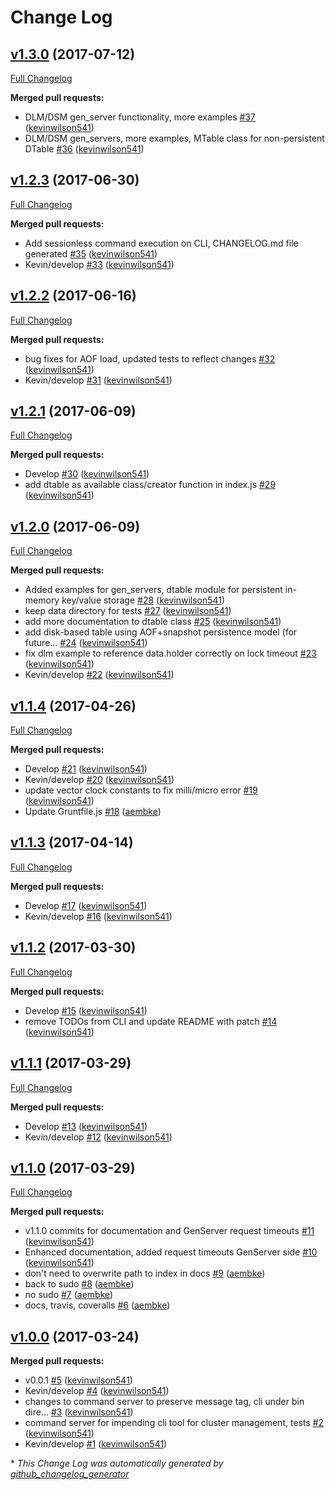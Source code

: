 # Change Log

## [v1.3.0](https://github.com/azuqua/clusterluck/tree/v1.3.0) (2017-07-12)
[Full Changelog](https://github.com/azuqua/clusterluck/compare/v1.2.3...v1.3.0)

**Merged pull requests:**

- DLM/DSM gen\_server functionality, more examples [\#37](https://github.com/azuqua/clusterluck/pull/37) ([kevinwilson541](https://github.com/kevinwilson541))
- DLM/DSM gen\_servers, more examples, MTable class for non-persistent DTable [\#36](https://github.com/azuqua/clusterluck/pull/36) ([kevinwilson541](https://github.com/kevinwilson541))

## [v1.2.3](https://github.com/azuqua/clusterluck/tree/v1.2.3) (2017-06-30)
[Full Changelog](https://github.com/azuqua/clusterluck/compare/v1.2.2...v1.2.3)

**Merged pull requests:**

- Add sessionless command execution on CLI, CHANGELOG.md file generated [\#35](https://github.com/azuqua/clusterluck/pull/35) ([kevinwilson541](https://github.com/kevinwilson541))
- Kevin/develop [\#33](https://github.com/azuqua/clusterluck/pull/33) ([kevinwilson541](https://github.com/kevinwilson541))

## [v1.2.2](https://github.com/azuqua/clusterluck/tree/v1.2.2) (2017-06-16)
[Full Changelog](https://github.com/azuqua/clusterluck/compare/v1.2.1...v1.2.2)

**Merged pull requests:**

- bug fixes for AOF load, updated tests to reflect changes [\#32](https://github.com/azuqua/clusterluck/pull/32) ([kevinwilson541](https://github.com/kevinwilson541))
- Kevin/develop [\#31](https://github.com/azuqua/clusterluck/pull/31) ([kevinwilson541](https://github.com/kevinwilson541))

## [v1.2.1](https://github.com/azuqua/clusterluck/tree/v1.2.1) (2017-06-09)
[Full Changelog](https://github.com/azuqua/clusterluck/compare/v1.2.0...v1.2.1)

**Merged pull requests:**

- Develop [\#30](https://github.com/azuqua/clusterluck/pull/30) ([kevinwilson541](https://github.com/kevinwilson541))
- add dtable as available class/creator function in index.js [\#29](https://github.com/azuqua/clusterluck/pull/29) ([kevinwilson541](https://github.com/kevinwilson541))

## [v1.2.0](https://github.com/azuqua/clusterluck/tree/v1.2.0) (2017-06-09)
[Full Changelog](https://github.com/azuqua/clusterluck/compare/v1.1.4...v1.2.0)

**Merged pull requests:**

- Added examples for gen\_servers, dtable module for persistent in-memory key/value storage [\#28](https://github.com/azuqua/clusterluck/pull/28) ([kevinwilson541](https://github.com/kevinwilson541))
- keep data directory for tests [\#27](https://github.com/azuqua/clusterluck/pull/27) ([kevinwilson541](https://github.com/kevinwilson541))
- add more documentation to dtable class [\#25](https://github.com/azuqua/clusterluck/pull/25) ([kevinwilson541](https://github.com/kevinwilson541))
- add disk-based table using AOF+snapshot persistence model \(for future… [\#24](https://github.com/azuqua/clusterluck/pull/24) ([kevinwilson541](https://github.com/kevinwilson541))
- fix dlm example to reference data.holder correctly on lock timeout [\#23](https://github.com/azuqua/clusterluck/pull/23) ([kevinwilson541](https://github.com/kevinwilson541))
- Kevin/develop [\#22](https://github.com/azuqua/clusterluck/pull/22) ([kevinwilson541](https://github.com/kevinwilson541))

## [v1.1.4](https://github.com/azuqua/clusterluck/tree/v1.1.4) (2017-04-26)
[Full Changelog](https://github.com/azuqua/clusterluck/compare/v1.1.3...v1.1.4)

**Merged pull requests:**

- Develop [\#21](https://github.com/azuqua/clusterluck/pull/21) ([kevinwilson541](https://github.com/kevinwilson541))
- Kevin/develop [\#20](https://github.com/azuqua/clusterluck/pull/20) ([kevinwilson541](https://github.com/kevinwilson541))
- update vector clock constants to fix milli/micro error [\#19](https://github.com/azuqua/clusterluck/pull/19) ([kevinwilson541](https://github.com/kevinwilson541))
- Update Gruntfile.js [\#18](https://github.com/azuqua/clusterluck/pull/18) ([aembke](https://github.com/aembke))

## [v1.1.3](https://github.com/azuqua/clusterluck/tree/v1.1.3) (2017-04-14)
[Full Changelog](https://github.com/azuqua/clusterluck/compare/v1.1.2...v1.1.3)

**Merged pull requests:**

- Develop [\#17](https://github.com/azuqua/clusterluck/pull/17) ([kevinwilson541](https://github.com/kevinwilson541))
- Kevin/develop [\#16](https://github.com/azuqua/clusterluck/pull/16) ([kevinwilson541](https://github.com/kevinwilson541))

## [v1.1.2](https://github.com/azuqua/clusterluck/tree/v1.1.2) (2017-03-30)
[Full Changelog](https://github.com/azuqua/clusterluck/compare/v1.1.1...v1.1.2)

**Merged pull requests:**

- Develop [\#15](https://github.com/azuqua/clusterluck/pull/15) ([kevinwilson541](https://github.com/kevinwilson541))
- remove TODOs from CLI and update README with patch [\#14](https://github.com/azuqua/clusterluck/pull/14) ([kevinwilson541](https://github.com/kevinwilson541))

## [v1.1.1](https://github.com/azuqua/clusterluck/tree/v1.1.1) (2017-03-29)
[Full Changelog](https://github.com/azuqua/clusterluck/compare/v1.1.0...v1.1.1)

**Merged pull requests:**

- Develop [\#13](https://github.com/azuqua/clusterluck/pull/13) ([kevinwilson541](https://github.com/kevinwilson541))
- Kevin/develop [\#12](https://github.com/azuqua/clusterluck/pull/12) ([kevinwilson541](https://github.com/kevinwilson541))

## [v1.1.0](https://github.com/azuqua/clusterluck/tree/v1.1.0) (2017-03-29)
[Full Changelog](https://github.com/azuqua/clusterluck/compare/v1.0.0...v1.1.0)

**Merged pull requests:**

- v1.1.0 commits for documentation and GenServer request timeouts [\#11](https://github.com/azuqua/clusterluck/pull/11) ([kevinwilson541](https://github.com/kevinwilson541))
- Enhanced documentation, added request timeouts GenServer side [\#10](https://github.com/azuqua/clusterluck/pull/10) ([kevinwilson541](https://github.com/kevinwilson541))
- don't need to overwrite path to index in docs [\#9](https://github.com/azuqua/clusterluck/pull/9) ([aembke](https://github.com/aembke))
- back to sudo [\#8](https://github.com/azuqua/clusterluck/pull/8) ([aembke](https://github.com/aembke))
- no sudo [\#7](https://github.com/azuqua/clusterluck/pull/7) ([aembke](https://github.com/aembke))
- docs, travis, coveralls [\#6](https://github.com/azuqua/clusterluck/pull/6) ([aembke](https://github.com/aembke))

## [v1.0.0](https://github.com/azuqua/clusterluck/tree/v1.0.0) (2017-03-24)
**Merged pull requests:**

- v0.0.1 [\#5](https://github.com/azuqua/clusterluck/pull/5) ([kevinwilson541](https://github.com/kevinwilson541))
- Kevin/develop [\#4](https://github.com/azuqua/clusterluck/pull/4) ([kevinwilson541](https://github.com/kevinwilson541))
- changes to command server to preserve message tag, cli under bin dire… [\#3](https://github.com/azuqua/clusterluck/pull/3) ([kevinwilson541](https://github.com/kevinwilson541))
- command server for impending cli tool for cluster management, tests [\#2](https://github.com/azuqua/clusterluck/pull/2) ([kevinwilson541](https://github.com/kevinwilson541))
- Kevin/develop [\#1](https://github.com/azuqua/clusterluck/pull/1) ([kevinwilson541](https://github.com/kevinwilson541))



\* *This Change Log was automatically generated by [github_changelog_generator](https://github.com/skywinder/Github-Changelog-Generator)*
